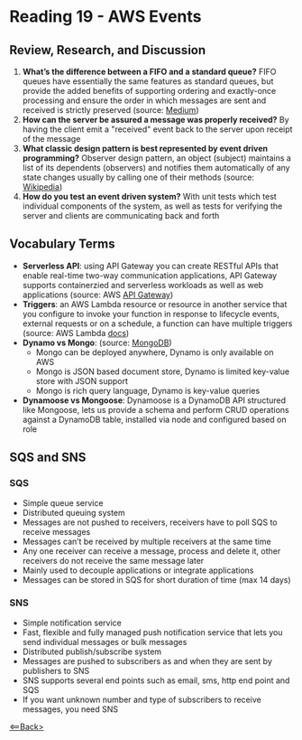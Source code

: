 # Reading 19 - AWS Events

## Review, Research, and Discussion

1. **What’s the difference between a FIFO and a standard queue?** FIFO queues have essentially the same features as standard queues, but provide the added benefits of supporting ordering and exactly-once processing and ensure the order in which messages are sent and received is strictly preserved (source: [Medium](https://medium.com/awesome-cloud/aws-difference-between-sqs-standard-and-fifo-first-in-first-out-queues-28d1ea5e153))
1. **How can the server be assured a message was properly received?** By having the client emit a "received" event back to the server upon receipt of the message
1. **What classic design pattern is best represented by event driven programming?** Observer design pattern, an object (subject) maintains a list of its dependents (observers) and notifies them automatically of any state changes usually by calling one of their methods (source: [Wikipedia](https://en.wikipedia.org/wiki/Observer_pattern))
1. **How do you test an event driven system?** With unit tests which test individual components of the system, as well as tests for verifying the server and clients are communicating back and forth

## Vocabulary Terms

- **Serverless API**: using API Gateway you can create RESTful APIs that enable real-time two-way communication applications, API Gateway supports containerzied and serverless workloads as well as web applications (source: AWS [API Gateway](https://aws.amazon.com/api-gateway/))
- **Triggers**: an AWS Lambda resource or resource in another service that you configure to invoke your function in response to lifecycle events, external requests or on a schedule, a function can have multiple triggers (source: AWS Lambda [docs](https://docs.aws.amazon.com/lambda/latest/dg/lambda-invocation.html))
- **Dynamo vs Mongo**: (source: [MongoDB](https://www.mongodb.com/compare/mongodb-dynamodb))
  - Mongo can be deployed anywhere, Dynamo is only available on AWS
  - Mongo is JSON based document store, Dynamo is limited key-value store with JSON support
  - Mongo is rich query language, Dynamo is key-value queries
- **Dynamoose vs Mongoose**: Dynamoose is a DynamoDB API structured like Mongoose, lets us provide a schema and perform CRUD operations against a DynamoDB table, installed via node and configured based on role

## SQS and SNS

### SQS

- Simple queue service
- Distributed queuing system
- Messages are not pushed to receivers, receivers have to poll SQS to receive messages
- Messages can’t be received by multiple receivers at the same time
- Any one receiver can receive a message, process and delete it, other receivers do not receive the same message later
- Mainly used to decouple applications or integrate applications
- Messages can be stored in SQS for short duration of time (max 14 days)

### SNS

- Simple notification service
- Fast, flexible and fully managed push notification service that lets you send individual messages or bulk messages
- Distributed publish/subscribe system
- Messages are pushed to subscribers as and when they are sent by publishers to SNS
- SNS supports several end points such as email, sms, http end point and SQS
- If you want unknown number and type of subscribers to receive messages, you need SNS

[<==Back>](../README.md)